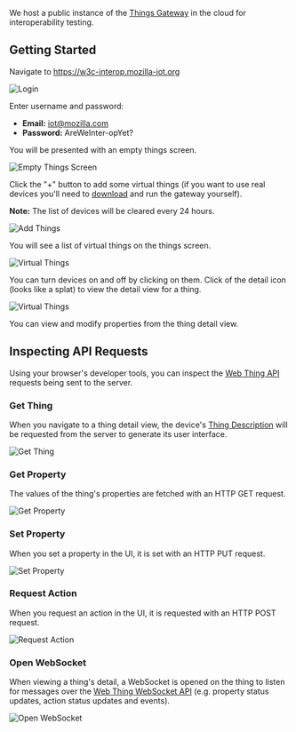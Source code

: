 We host a public instance of the [Things Gateway](https://github.com/mozilla-iot/gateway) in the cloud for interoperability testing.

## Getting Started

Navigate to https://w3c-interop.mozilla-iot.org

![Login](https://raw.githubusercontent.com/mozilla-iot/wiki/master/images/login.png)

Enter username and password:
* **Email:** iot@mozilla.com
* **Password:** AreWeInter-opYet?

You will be presented with an empty things screen.

![Empty Things Screen](https://raw.githubusercontent.com/mozilla-iot/wiki/master/images/empty-things-screen.png)

Click the "+" button to add some virtual things (if you want to use real devices you'll need to [download](https://iot.mozilla.org/gateway/) and run the gateway yourself).

**Note:** The list of devices will be cleared every 24 hours.

![Add Things](https://raw.githubusercontent.com/mozilla-iot/wiki/master/images/add-things.png)

You will see a list of virtual things on the things screen.

![Virtual Things](https://raw.githubusercontent.com/mozilla-iot/wiki/master/images/virtual-things.png)

You can turn devices on and off by clicking on them. Click of the detail icon (looks like a splat) to view the detail view for a thing.

![Virtual Things](https://raw.githubusercontent.com/mozilla-iot/wiki/master/images/dimmable-color-light.png)

You can view and modify properties from the thing detail view.

## Inspecting API Requests

Using your browser's developer tools, you can inspect the [Web Thing API](https://iot.mozilla.org/wot/#web-thing-rest-api) requests being sent to the server.

### Get Thing

When you navigate to a thing detail view, the device's [Thing Description](https://iot.mozilla.org/wot/#web-thing-description) will be requested from the server to generate its user interface.

![Get Thing](https://raw.githubusercontent.com/mozilla-iot/wiki/master/images/get-thing.png)

### Get Property

The values of the thing's properties are fetched with an HTTP GET request.

![Get Property](https://raw.githubusercontent.com/mozilla-iot/wiki/master/images/get-property.png)

### Set Property

When you set a property in the UI, it is set with an HTTP PUT request.

![Set Property](https://raw.githubusercontent.com/mozilla-iot/wiki/master/images/set-property.png)

### Request Action

When you request an action in the UI, it is requested with an HTTP POST request.

![Request Action](https://raw.githubusercontent.com/mozilla-iot/wiki/master/images/request-action.png)

### Open WebSocket

When viewing a thing's detail, a WebSocket is opened on the thing to listen for messages over the [Web Thing WebSocket API](https://iot.mozilla.org/wot/#web-thing-websocket-api) (e.g. property status updates, action status updates and events).


![Open WebSocket](https://raw.githubusercontent.com/mozilla-iot/wiki/master/images/open-websocket.png)








